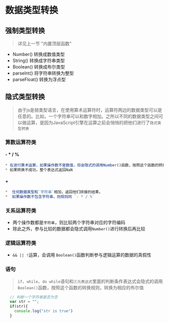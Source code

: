 # 数据类型转换

## 强制类型转换

> 详见上一节 "内置顶层函数"

- Number() 转换成数值类型
- String() 转换成字符串类型
- Boolean() 转换成布尔类型
- parseInt() 将字符串转换为整型
- parseFloat() 转换为浮点型

## 隐式类型转换

> 由于js是弱类型语言，在使用算术运算符时，运算符两边的数据类型可以是任意的。比如，一个字符串可以和数字相加。之所以不同的数据类型之间可以做运算，是因为JavaScript引擎在运算之前会悄悄的把他们进行了`隐式类型转换`

### 算数运算符类

#### - * / %

```js
* 在进行算术运算，如果操作数不是数值，将会隐式的调用Number()函数，按照这个函数的转换规则进行转换
* 如果转换不成功，整个表达式返回NaN
```

#### +

```js
*  任何数据类型和`字符串`相加，返回他们拼接的结果。
*  如果操作数不包含字符串，则规则同 `- * / %`
```

### 关系运算符类

- 两个操作数都是`字符串`，则比较两个字符串对应的字符编码
- 除此之外，参与比较的数据都会隐式调用`Number()`进行转换后再比较

### 逻辑运算符类

- `&& || !`运算，会调用 `Boolean()`函数判断参与逻辑运算的数据的真假性

### 语句

> `if`、`while`、`do while`语句和`三元表达式`里面的判断条件表达式会隐式的调用`Boolean()`函数，按照这个函数的转换规则，转换为相应的布尔值

```js
  // 判断一个字符串是否为空
  var str = "";
  if(str){
    console.log("str is true")
  }
```
